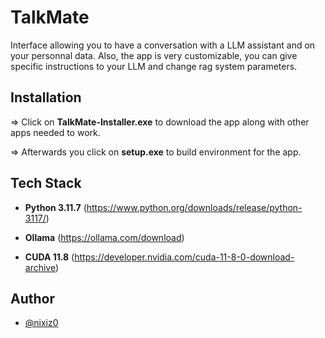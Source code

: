 # TalkMate

Interface allowing you to have a conversation with a LLM assistant and on your personnal data.
Also, the app is very customizable, you can give specific instructions to your LLM and change rag system parameters.


## Installation

=> Click on **TalkMate-Installer.exe** to download the app along with other apps needed to work.

=> Afterwards you click on **setup.exe** to build environment for the app.


## Tech Stack

- **Python 3.11.7** (https://www.python.org/downloads/release/python-3117/)

- **Ollama** (https://ollama.com/download)

- **CUDA 11.8** (https://developer.nvidia.com/cuda-11-8-0-download-archive)


## Author

- [@nixiz0](https://github.com/nixiz0)